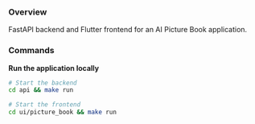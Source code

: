 ### Overview

FastAPI backend and Flutter frontend for an AI Picture Book application.

### Commands

**Run the application locally**

```bash 
# Start the backend
cd api && make run

# Start the frontend
cd ui/picture_book && make run
```